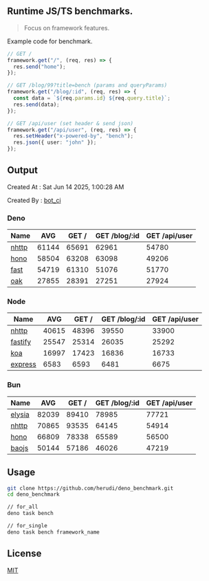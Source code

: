 ## Runtime JS/TS benchmarks.

> Focus on framework features.

Example code for benchmark.
```ts
// GET /
framework.get("/", (req, res) => {
  res.send("home");
});

// GET /blog/99?title=bench (params and queryParams)
framework.get("/blog/:id", (req, res) => {
  const data = `${req.params.id} ${req.query.title}`;
  res.send(data);
});

// GET /api/user (set header & send json)
framework.get("/api/user", (req, res) => {
  res.setHeader("x-powered-by", "bench");
  res.json({ user: "john" });
});
```

## Output
Created At : Sat Jun 14 2025, 1:00:28 AM

Created By : [bot_ci](https://github.com/herudi/deno_benchmarks/commits?author=github-actions%5Bbot%5D)


### Deno
|Name|AVG|GET /|GET /blog/:id|GET /api/user|
|----|----|----|----|----|
|[nhttp](https://github.com/nhttp/nhttp)|61144|65691|62961|54780|
|[hono](https://github.com/honojs/hono)|58504|63208|63098|49206|
|[fast](https://github.com/danteissaias/fast)|54719|61310|51076|51770|
|[oak](https://github.com/oakserver/oak)|27855|28391|27251|27924|
  


### Node
|Name|AVG|GET /|GET /blog/:id|GET /api/user|
|----|----|----|----|----|
|[nhttp](https://github.com/nhttp/nhttp)|40615|48396|39550|33900|
|[fastify](https://github.com/fastify/fastify)|25547|25314|26035|25292|
|[koa](https://github.com/koajs/koa)|16997|17423|16836|16733|
|[express](https://github.com/expressjs/express)|6583|6593|6481|6675|
  


### Bun
|Name|AVG|GET /|GET /blog/:id|GET /api/user|
|----|----|----|----|----|
|[elysia](https://github.com/elysiajs/elysia)|82039|89410|78985|77721|
|[nhttp](https://github.com/nhttp/nhttp)|70865|93535|64145|54914|
|[hono](https://github.com/honojs/hono)|66809|78338|65589|56500|
|[baojs](https://github.com/mattreid1/baojs)|50144|57186|46026|47219|
  



## Usage

```bash
git clone https://github.com/herudi/deno_benchmark.git
cd deno_benchmark

// for_all
deno task bench

// for_single
deno task bench framework_name
```

## License

[MIT](LICENSE)

